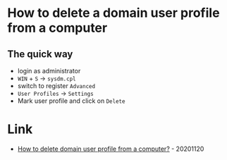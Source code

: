 # How to delete a domain user profile from a computer

## The quick way

* login as administrator
* `WIN` + `S` -> `sysdm.cpl`
* switch to register `Advanced`
* `User Profiles` -> `Settings`
* Mark user profile and click on `Delete`

# Link

* [How to delete domain user profile from a computer?](https://serverfault.com/questions/450389/how-to-delete-domain-user-profile-from-a-computer) - 20201120
